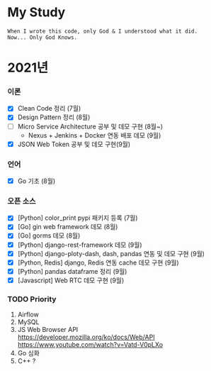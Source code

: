 # My Study
```
When I wrote this code, only God & I understood what it did.  
Now... Only God Knows.
```

# 2021년
### 이론
- [X] Clean Code 정리 (7월)
- [X] Design Pattern 정리 (8월)
- [ ] Micro Service Architecture 공부 및 데모 구현 (8월~)
    - Nexus + Jenkins + Docker 연동 배포 데모 (9월)
- [X] JSON Web Token 공부 및 데모 구현(9월)

### 언어
- [X] Go 기초 (8월)

### 오픈 소스
- [X] [Python] color_print pypi 패키지 등록 (7월)
- [X] [Go] gin web framework 데모 (8월) 
- [X] [Go] gorms 데모 (8월)
- [X] [Python] django-rest-framework 데모 (9월)
- [X] [Python] django-ploty-dash, dash, pandas 연동 및 데모 구현 (9월)
- [x] [Python, Redis] django, Redis 연동 cache 데모 구현 (9월)
- [X] [Python] pandas dataframe 정리 (9월)
- [X] [Javascript] Web RTC 데모 구현 (9월)

### TODO Priority
1. Airflow
1. MySQL
1. JS Web Browser API  
https://developer.mozilla.org/ko/docs/Web/API  
https://www.youtube.com/watch?v=Vatd-V0pLXo
1. Go 심화
1. C++ ?
